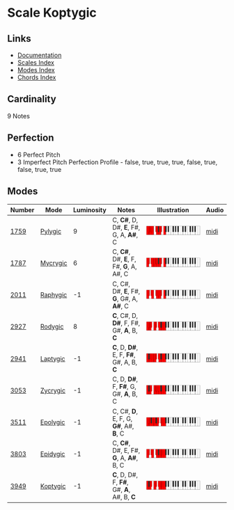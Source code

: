 # Scale Koptygic

## Links

- [Documentation](README.md)
- [Scales Index](Scales.md)
- [Modes Index](Modes.md)
- [Chords Index](Chords.md)

## Cardinality

9 Notes

## Perfection

- 6 Perfect Pitch
- 3 Imperfect Pitch
Perfection Profile - false, true, true, true, false, true, false, true, true

## Modes

| Number | Mode | Luminosity | Notes | Illustration | Audio |
|--------|------|------------|-------|--------------|-------|
| [1759](https://ianring.com/musictheory/scales/1759) | [Pylygic](ModePylygic.md) | 9 | C, **C#**, D, D#, **E**, F#, G, A, **A#**, C | ![CNaturalPylygic](ModeCNaturalPylygic.png) | [midi](https://github.com/edipermadi/music/blob/main/docs/ModeCNaturalPylygic.mid?raw=true) | 
| [1787](https://ianring.com/musictheory/scales/1787) | [Mycrygic](ModeMycrygic.md) | 6 | C, **C#**, D#, **E**, F, F#, **G**, A, A#, C | ![CNaturalMycrygic](ModeCNaturalMycrygic.png) | [midi](https://github.com/edipermadi/music/blob/main/docs/ModeCNaturalMycrygic.mid?raw=true) | 
| [2011](https://ianring.com/musictheory/scales/2011) | [Raphygic](ModeRaphygic.md) | -1 | C, C#, D#, **E**, F#, **G**, G#, A, **A#**, C | ![CNaturalRaphygic](ModeCNaturalRaphygic.png) | [midi](https://github.com/edipermadi/music/blob/main/docs/ModeCNaturalRaphygic.mid?raw=true) | 
| [2927](https://ianring.com/musictheory/scales/2927) | [Rodygic](ModeRodygic.md) | 8 | **C**, C#, D, **D#**, F, F#, G#, **A**, B, **C** | ![CNaturalRodygic](ModeCNaturalRodygic.png) | [midi](https://github.com/edipermadi/music/blob/main/docs/ModeCNaturalRodygic.mid?raw=true) | 
| [2941](https://ianring.com/musictheory/scales/2941) | [Laptygic](ModeLaptygic.md) | -1 | **C**, D, **D#**, E, F, **F#**, G#, A, B, **C** | ![CNaturalLaptygic](ModeCNaturalLaptygic.png) | [midi](https://github.com/edipermadi/music/blob/main/docs/ModeCNaturalLaptygic.mid?raw=true) | 
| [3053](https://ianring.com/musictheory/scales/3053) | [Zycrygic](ModeZycrygic.md) | -1 | C, D, **D#**, F, **F#**, G, G#, **A**, B, C | ![CNaturalZycrygic](ModeCNaturalZycrygic.png) | [midi](https://github.com/edipermadi/music/blob/main/docs/ModeCNaturalZycrygic.mid?raw=true) | 
| [3511](https://ianring.com/musictheory/scales/3511) | [Epolygic](ModeEpolygic.md) | -1 | C, C#, **D**, E, F, G, **G#**, A#, **B**, C | ![CNaturalEpolygic](ModeCNaturalEpolygic.png) | [midi](https://github.com/edipermadi/music/blob/main/docs/ModeCNaturalEpolygic.mid?raw=true) | 
| [3803](https://ianring.com/musictheory/scales/3803) | [Epidygic](ModeEpidygic.md) | -1 | C, **C#**, D#, E, F#, **G**, A, **A#**, B, C | ![CNaturalEpidygic](ModeCNaturalEpidygic.png) | [midi](https://github.com/edipermadi/music/blob/main/docs/ModeCNaturalEpidygic.mid?raw=true) | 
| [3949](https://ianring.com/musictheory/scales/3949) | [Koptygic](ModeKoptygic.md) | -1 | **C**, D, D#, F, **F#**, G#, **A**, A#, B, **C** | ![CNaturalKoptygic](ModeCNaturalKoptygic.png) | [midi](https://github.com/edipermadi/music/blob/main/docs/ModeCNaturalKoptygic.mid?raw=true) | 
